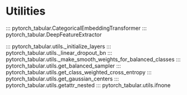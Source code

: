 # Utilities

::: pytorch_tabular.CategoricalEmbeddingTransformer
::: pytorch_tabular.DeepFeatureExtractor

::: pytorch_tabular.utils._initialize_layers
::: pytorch_tabular.utils._linear_dropout_bn
::: pytorch_tabular.utils._make_smooth_weights_for_balanced_classes
::: pytorch_tabular.utils.get_balanced_sampler
::: pytorch_tabular.utils.get_class_weighted_cross_entropy
::: pytorch_tabular.utils.get_gaussian_centers
::: pytorch_tabular.utils.getattr_nested
::: pytorch_tabular.utils.ifnone

